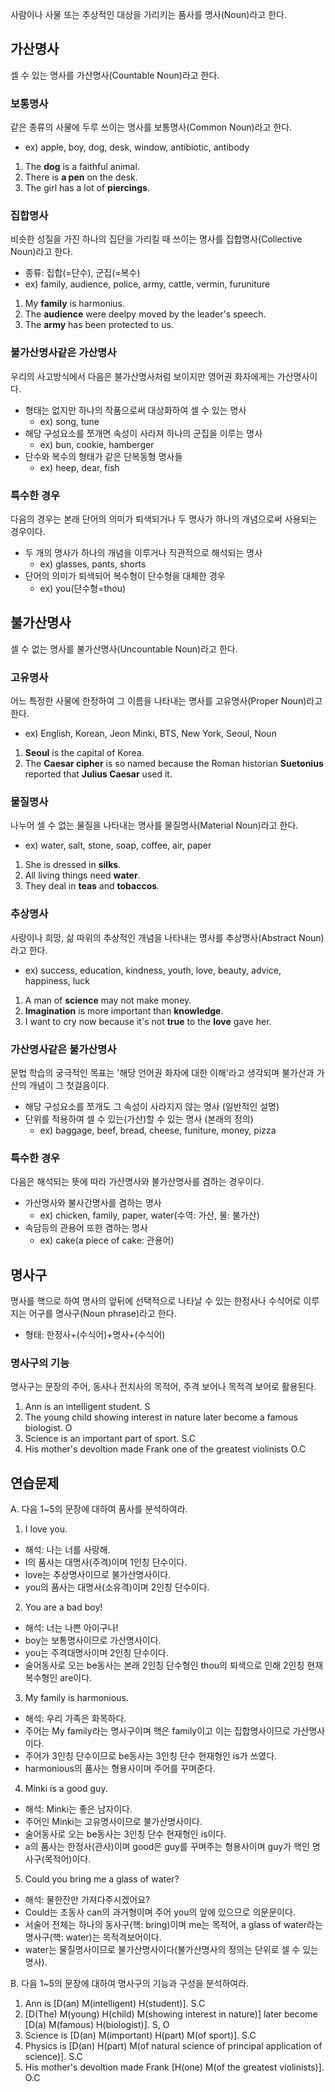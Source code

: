 사람이나 사물 또는 추상적인 대상을 가리키는 품사를 명사(Noun)라고 한다.


## 가산명사
셀 수 있는 명사를 가산명사(Countable Noun)라고 한다.

### 보통명사
같은 종류의 사물에 두루 쓰이는 명사를 보통명사(Common Noun)라고 한다.

* ex) apple, boy, dog, desk, window, antibiotic, antibody

1. The <b>dog</b> is a faithful animal.
2. There is <b>a pen</b> on the desk.
3. The girl has a lot of <b>piercings</b>.

### 집합명사
비슷한 성질을 가진 하나의 집단을 가리킬 때 쓰이는 명사를 집합명사(Collective Noun)라고 한다.

* 종류: 집합(=단수), 군집(=복수)
* ex) family, audience, police, army, cattle, vermin, furuniture

1. My <b>family</b> is harmonius.
2. The <b>audience</b> were deelpy moved by the leader's speech.
3. The <b>army</b> has been protected to us.

### 불가산명사같은 가산명사
우리의 사고방식에서 다음은 불가산명사처럼 보이지만 영어권 화자에게는 가산명사이다.

* 형태는 없지만 하나의 작품으로써 대상화하여 셀 수 있는 명사
  * ex) song, tune
* 해당 구성요소를 쪼개면 속성이 사라져 하나의 군집을 이루는 명사
  * ex) bun, cookie, hamberger
* 단수와 복수의 형태가 같은 단복동형 명사들
  * ex) heep, dear, fish

### 특수한 경우
다음의 경우는 본래 단어의 의미가 퇴색되거나 두 명사가 하나의 개념으로써 사용되는 경우이다.

* 두 개의 명사가 하나의 개념을 이루거나 직관적으로 해석되는 명사
  * ex) glasses, pants, shorts
* 단어의 의미가 퇴색되어 복수형이 단수형을 대체한 경우 
  * ex) you(단수형=thou)

## 불가산명사
셀 수 없는 명사를 불가산명사(Uncountable Noun)라고 한다.

### 고유명사
어느 특정한 사물에 한정하여 그 이름을 나타내는 명사를 고유명사(Proper Noun)라고 한다.

* ex) English, Korean, Jeon Minki, BTS, New York, Seoul, Noun

1. <b>Seoul</b> is the capital of Korea.
2. The <b>Caesar cipher</b> is so named because the Roman historian <b>Suetonius</b> reported that <b>Julius Caesar</b> used it.

### 물질명사
나누어 셀 수 없는 물질을 나타내는 명사를 물질명사(Material Noun)라고 한다.

* ex) water, salt, stone, soap, coffee, air, paper

1. She is dressed in <b>silks</b>.
2. All living things need <b>water</b>.
3. They deal in <b>teas</b> and <b>tobaccos</b>.

### 추상명사
사랑이나 희망, 삶 따위의 추상적인 개념을 나타내는 명사를 추상명사(Abstract Noun)라고 한다.

* ex) success, education, kindness, youth, love, beauty, advice, happiness, luck

1. A man of <b>science</b> may not make money.
2. <b>Imagination</b> is more important than <b>knowledge</b>. 
3. I want to cry now because it's not <b>true</b> to the <b>love</b> gave her.

### 가산명사같은 불가산명사
문법 학습의 궁극적인 목표는 '해당 언어권 화자에 대한 이해'라고 생각되며 불가산과 가산의 개념이 그 첫걸음이다.

* 해당 구성요소를 쪼개도 그 속성이 사라지지 않는 명사 (일반적인 설명)
* 단위를 적용하여 셀 수 있는(가산)할 수 있는 명사 (본래의 정의)
  * ex) baggage, beef, bread, cheese, funiture, money, pizza

### 특수한 경우
다음은 해석되는 뜻에 따라 가산명사와 불가산명사를 겸하는 경우이다.

* 가산명사와 불사간명사를 겸하는 명사
  * ex) chicken, family, paper, water(수역: 가산, 물: 불가산)
* 속담등의 관용어 또한 겸하는 명사
  * ex) cake(a piece of cake: 관용어)

## 명사구
명사를 핵으로 하여 명사의 앞뒤에 선택적으로 나타날 수 있는 한정사나 수식어로 이루지는 어구를 명사구(Noun phrase)라고 한다.

* 형태: 한정사+(수식어)+명사+(수식어)

### 명사구의 기능
명사구는 문장의 주어, 동사나 전치사의 목적어, 주격 보어나 목적격 보어로 활용된다.
  
1. Ann is an intelligent student. S
2. The young child showing interest in nature later become a famous biologist. O
3. Science is an important part of sport. S.C
4. His mother's devoltion made Frank one of the greatest violinists O.C

## 연습문제
A. 다음 1~5의 문장에 대하여 품사를 분석하여라.
1. I love you.
  * 해석: 나는 너를 사랑해.
  * I의 품사는 대명사(주격)이며 1인칭 단수이다.
  * love는 추상명사이므로 불가산명사이다.
  * you의 품사는 대명사(소유격)이며 2인칭 단수이다. 
2. You are a bad boy!
  * 해석: 너는 나쁜 아이구나!
  * boy는 보통명사이므로 가산명사이다.
  * you는 주격대명사이며 2인칭 단수이다.
  * 술어동사로 오는 be동사는 본래 2인칭 단수형인 thou의 퇴색으로 인해 2인칭 현재 복수형인 are이다.
3. My family is harmonious.
  * 해석: 우리 가족은 화목하다.
  * 주어는 My family라는 명사구이며 핵은 family이고 이는 집합명사이므로 가산명사이다.
  * 주어가 3인칭 단수이므로 be동사는 3인칭 단수 현재형인 is가 쓰였다.
  * harmonious의 품사는 형용사이며 주어를 꾸며준다.
4. Minki is a good guy.
  * 해석: Minki는 좋은 남자이다.
  * 주어인 Minki는 고유명사이므로 불가산명사이다.
  * 술어동사로 오는 be동사는 3인칭 단수 현재형인 is이다.
  * a의 품사는 한정사(관사)이며 good은 guy를 꾸며주는 형용사이며 guy가 핵인 명사구(목적어)이다.
5. Could you bring me a glass of water?
  * 해석: 물한잔만 가져다주시겠어요?
  * Could는 조동사 can의 과거형이며 주어 you의 앞에 있으므로 의문문이다.
  * 서술어 전체는 하나의 동사구(핵: bring)이며 me는 목적어, a glass of water라는 명사구(핵: water)는 목적격보어이다.
  * water는 물질명사이므로 불가산명사이다(불가산명사의 정의는 단위로 셀 수 있는 명사).
  
B. 다음 1~5의 문장에 대하여 명사구의 기능과 구성을 분석하여라.
1. Ann is &#91;D(an) M(intelligent) H(student)&#93;.  S.C
2. &#91;D(The) M(young) H(child) M(showing interest in nature)&#93; later become &#91;D(a) M(famous) H(biologist)&#93;.  S, O
3. Science is &#91;D(an) M(important) H(part) M(of sport)&#93;.  S.C
4. Physics is &#91;D(an) H(part) M(of natural science of principal application of science)&#93;.  S.C
5. His mother's devoltion made Frank &#91;H(one) M(of the greatest violinists)&#93;.  O.C
